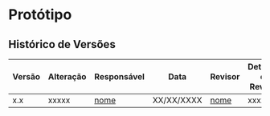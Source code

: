 # Protótipo


## Histórico de Versões

| Versão | Alteração | Responsável | Data | Revisor |  Detalhes da Revisão | Data da Revisão |
|--------|-----------|-------------|------|---------|----------------------|-----------------|
| x.x | xxxxx | [nome](https://github.com/USUARIOGIT) | XX/XX/XXXX | [nome](https://github.com/USUARIOGIT) | xxxxx | XX/XX/XXXX |